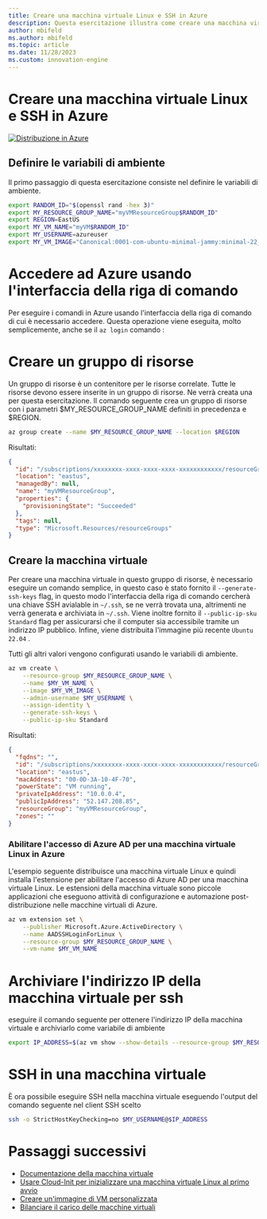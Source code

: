 ```yaml
---
title: Creare una macchina virtuale Linux e SSH in Azure
description: Questa esercitazione illustra come creare una macchina virtuale Linux e SSH in Azure.
author: mbifeld
ms.author: mbifeld
ms.topic: article
ms.date: 11/28/2023
ms.custom: innovation-engine
---
```


# Creare una macchina virtuale Linux e SSH in Azure

[![Distribuzione in Azure](https://aka.ms/deploytoazurebutton)](https://go.microsoft.com/fwlink/?linkid=2262692)


## Definire le variabili di ambiente

Il primo passaggio di questa esercitazione consiste nel definire le variabili di ambiente.

```bash
export RANDOM_ID="$(openssl rand -hex 3)"
export MY_RESOURCE_GROUP_NAME="myVMResourceGroup$RANDOM_ID"
export REGION=EastUS
export MY_VM_NAME="myVM$RANDOM_ID"
export MY_USERNAME=azureuser
export MY_VM_IMAGE="Canonical:0001-com-ubuntu-minimal-jammy:minimal-22_04-lts-gen2:latest"
```

# Accedere ad Azure usando l'interfaccia della riga di comando

Per eseguire i comandi in Azure usando l'interfaccia della riga di comando di cui è necessario accedere. Questa operazione viene eseguita, molto semplicemente, anche se il `az login` comando :

# Creare un gruppo di risorse

Un gruppo di risorse è un contenitore per le risorse correlate. Tutte le risorse devono essere inserite in un gruppo di risorse. Ne verrà creata una per questa esercitazione. Il comando seguente crea un gruppo di risorse con i parametri $MY_RESOURCE_GROUP_NAME definiti in precedenza e $REGION.

```bash
az group create --name $MY_RESOURCE_GROUP_NAME --location $REGION
```

Risultati:

<!-- expected_similarity=0.3 -->
```json   
{
  "id": "/subscriptions/xxxxxxxx-xxxx-xxxx-xxxx-xxxxxxxxxxxx/resourceGroups/myVMResourceGroup",
  "location": "eastus",
  "managedBy": null,
  "name": "myVMResourceGroup",
  "properties": {
    "provisioningState": "Succeeded"
  },
  "tags": null,
  "type": "Microsoft.Resources/resourceGroups"
}
```

## Creare la macchina virtuale

Per creare una macchina virtuale in questo gruppo di risorse, è necessario eseguire un comando semplice, in questo caso è stato fornito il `--generate-ssh-keys` flag, in questo modo l'interfaccia della riga di comando cercherà una chiave SSH avialable in `~/.ssh`, se ne verrà trovata una, altrimenti ne verrà generata e archiviata in `~/.ssh`. Viene inoltre fornito il `--public-ip-sku Standard` flag per assicurarsi che il computer sia accessibile tramite un indirizzo IP pubblico. Infine, viene distribuita l'immagine più recente `Ubuntu 22.04` . 

Tutti gli altri valori vengono configurati usando le variabili di ambiente.

```bash
az vm create \
    --resource-group $MY_RESOURCE_GROUP_NAME \
    --name $MY_VM_NAME \
    --image $MY_VM_IMAGE \
    --admin-username $MY_USERNAME \
    --assign-identity \
    --generate-ssh-keys \
    --public-ip-sku Standard
```

Risultati:

<!-- expected_similarity=0.3 -->
```json
{
  "fqdns": "",
  "id": "/subscriptions/xxxxxxxx-xxxx-xxxx-xxxx-xxxxxxxxxxxx/resourceGroups/myVMResourceGroup/providers/Microsoft.Compute/virtualMachines/myVM",
  "location": "eastus",
  "macAddress": "00-0D-3A-10-4F-70",
  "powerState": "VM running",
  "privateIpAddress": "10.0.0.4",
  "publicIpAddress": "52.147.208.85",
  "resourceGroup": "myVMResourceGroup",
  "zones": ""
}
```

### Abilitare l'accesso di Azure AD per una macchina virtuale Linux in Azure

L'esempio seguente distribuisce una macchina virtuale Linux e quindi installa l'estensione per abilitare l'accesso di Azure AD per una macchina virtuale Linux. Le estensioni della macchina virtuale sono piccole applicazioni che eseguono attività di configurazione e automazione post-distribuzione nelle macchine virtuali di Azure.

```bash
az vm extension set \
    --publisher Microsoft.Azure.ActiveDirectory \
    --name AADSSHLoginForLinux \
    --resource-group $MY_RESOURCE_GROUP_NAME \
    --vm-name $MY_VM_NAME
```

# Archiviare l'indirizzo IP della macchina virtuale per ssh
eseguire il comando seguente per ottenere l'indirizzo IP della macchina virtuale e archiviarlo come variabile di ambiente

```bash
export IP_ADDRESS=$(az vm show --show-details --resource-group $MY_RESOURCE_GROUP_NAME --name $MY_VM_NAME --query publicIps --output tsv)
```

# SSH in una macchina virtuale

<!--## Export the SSH configuration for use with SSH clients that support OpenSSH & SSH into the VM.
Login to Azure Linux VMs with Azure AD supports exporting the OpenSSH certificate and configuration. That means you can use any SSH clients that support OpenSSH-based certificates to sign in through Azure AD. The following example exports the configuration for all IP addresses assigned to the VM:-->

<!--
```bash
yes | az ssh config --file ~/.ssh/config --name $MY_VM_NAME --resource-group $MY_RESOURCE_GROUP_NAME
```
-->

È ora possibile eseguire SSH nella macchina virtuale eseguendo l'output del comando seguente nel client SSH scelto

```bash
ssh -o StrictHostKeyChecking=no $MY_USERNAME@$IP_ADDRESS
```

# Passaggi successivi

* [Documentazione della macchina virtuale](https://learn.microsoft.com/azure/virtual-machines/)
* [Usare Cloud-Init per inizializzare una macchina virtuale Linux al primo avvio](https://learn.microsoft.com/azure/virtual-machines/linux/tutorial-automate-vm-deployment)
* [Creare un'immagine di VM personalizzata](https://learn.microsoft.com/azure/virtual-machines/linux/tutorial-custom-images)
* [Bilanciare il carico delle macchine virtuali](https://learn.microsoft.com/azure/load-balancer/quickstart-load-balancer-standard-public-cli)
